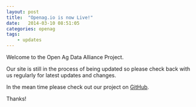 ```yaml
---
layout: post
title:  "Openag.io is now Live!"
date:   2014-03-10 08:51:05
categories: openag
tags: 
    - updates
---
```


Welcome to the Open Ag Data Alliance Project.

Our site is still in the process of being updated so please check back with us regularly for latest updates and changes.

In the mean time please check out our project on <a href="https://github.com/aultac/oada-api-spec" target="_blank">GitHub</a>.

Thanks!
